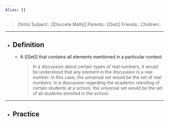 ```yaml
---
Alias: []
---
```

> [!Info]
> Subject:: [[Discrete Math]]
> Parents:: [[Set]]
> Friends:: 
> Children:: 
---
- ## Definition
	- A [[Set]] that contains all elements mentioned in a particular context.
	  > In a discussion about certain types of real numbers, it would be understood that any element in the discussion is a real number. In this case, the universal set would be the set of real numbers. In a discussion regarding the academic standing of certain students at a school, the universal set would be the set of all students enrolled in the school.
---
- ## Practice
